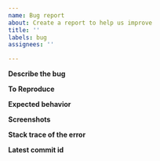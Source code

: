 ```yaml
---
name: Bug report
about: Create a report to help us improve
title: ''
labels: bug
assignees: ''

---
```


**Describe the bug**
<!--A clear and concise description of what the bug is.-->

**To Reproduce**
<!--Steps to reproduce the behavior:
Example:
1. Use X item...
2. Enter X map...
3. Error happens-->

**Expected behavior**
<!--A clear and concise description of what you expected to happen.-->

**Screenshots**
<!--If applicable, add screenshots to help explain your problem.-->

**Stack trace of the error**
<!--Copy the error from the console of MapleServer2-->

**Latest commit id**
<!--If you are using git, open the MapleServer 2 folder in the command prompt and do: `git log --oneline` and copy the first line-->
